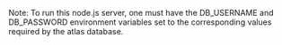 Note: To run this node.js server, one must have the DB_USERNAME and DB_PASSWORD 
environment variables set to the corresponding values required by the atlas
database.